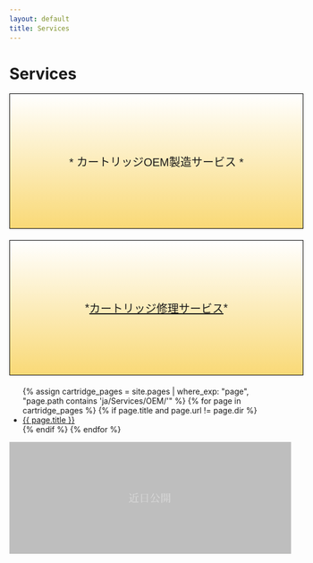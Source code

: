 ```yaml
---
layout: default
title: Services
---
```



# Services


<div style="background: linear-gradient(white, #f9d976); border: 1px solid black; padding: 1.5em; text-align: center; font-size: 20px; font-family: 'Arial', sans-serif; margin: 0 0 1em 0; width: calc(100% - 2em); max-width: 660px; height: 180px; display: flex; align-items: center; justify-content: center;">
  <span style="width:100%;">* カートリッジOEM製造サービス *</span>
</div>

<div style="background: linear-gradient(white, #f9d976); border: 1px solid black; padding: 1.5em; text-align: center; font-size: 20px; font-family: 'Arial', sans-serif; margin: 0 0 1em 0; width: calc(100% - 2em); max-width: 660px; height: 180px; display: flex; align-items: center; justify-content: center;">
    * <a href="/ja/Services/repair.html" style="color: inherit; text-decoration: underline;">カートリッジ修理サービス</a> *
</div>



<!-- 自动列出 ja/Services/OEM 文件夹下的所有页面 -->
<ul>
  {% assign cartridge_pages = site.pages | where_exp: "page", "page.path contains 'ja/Services/OEM/'" %}
  {% for page in cartridge_pages %}
    {% if page.title and page.url != page.dir %}
      <li><a href="{{ page.url }}">{{ page.title }}</a></li>
    {% endif %}
  {% endfor %}
</ul>


![Cartridge 3](/assets/Cartridges/not-tappable-box.png)
